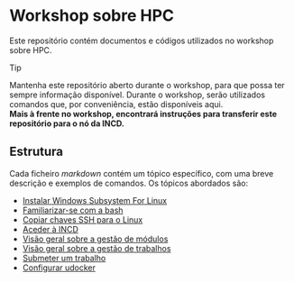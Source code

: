 # Workshop sobre HPC
Este repositório contém documentos e códigos utilizados no workshop sobre HPC.

> [!TIP]
> Mantenha este repositório aberto durante o workshop, para que possa ter sempre informação disponível. Durante o workshop, serão utilizados comandos que, por conveniência, estão disponíveis aqui.\
> **Mais à frente no workshop, encontrará instruções para transferir este repositório para o nó da INCD.**

## Estrutura
Cada ficheiro _markdown_ contém um tópico específico, com uma breve descrição e exemplos de comandos. Os tópicos abordados são:

- [Instalar Windows Subsystem For Linux](1.md)
- [Familiarizar-se com a bash](2.md)
- [Copiar chaves SSH para o Linux](3.md)
- [Aceder à INCD](4.md)
- [Visão geral sobre a gestão de módulos](5.md)
- [Visão geral sobre a gestão de trabalhos](6.md)
- [Submeter um trabalho](7/7.md)
- [Configurar udocker](8.md)
